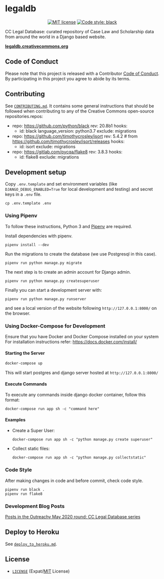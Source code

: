 # legaldb

<p align="center">
    <a href="https://github.com/creativecommons/caselaw/blob/master/LICENSE"><img alt="MIT license" src="https://img.shields.io/github/license/creativecommons/vocabulary.svg?color=brightgreen"/></a>
    <a href="https://github.com/psf/black"><img alt="Code style: black" src="https://img.shields.io/badge/code%20style-black-000000.svg"></a>
</p>

CC Legal Database: curated repository of Case Law and Scholarship data from around the world in a Django based website.

**[legaldb.creativecommons.org](https://legaldb.creativecommons.org/)**


## Code of Conduct

Please note that this project is released with a Contributor [Code of
Conduct](CODE_OF_CONDUCT.md). By participating in this project you agree to
abide by its terms.


## Contributing

See [`CONTRIBUTING.md`](CONTRIBUTING.md). It contains some general instructions
that should be followed when contributing to any of the Creative Commons
open-source repositories.repos:
- repo: https://github.com/python/black
  rev: 20.8b1
  hooks:
  - id: black
    language_version: python3.7
    exclude: migrations
- repo: https://github.com/timothycrosley/isort
  rev: 5.4.2  # from https://github.com/timothycrosley/isort/releases
  hooks:
  - id: isort
    exclude: migrations
- repo: https://gitlab.com/pycqa/flake8
  rev: 3.8.3
  hooks:
  - id: flake8
    exclude: migrations



## Development setup
Copy `.env.template` and set environment variables (like
`DJANGO_DEBUG_ENABLED=True` for local development and testing) and secret keys
in a `.env` file.
```shell
cp .env.template .env
```
### Using Pipenv
To follow these instructions, Python 3 and
[Pipenv](https://pipenv.pypa.io/en/latest/) are required.

Install dependencies with pipenv.
```shell
pipenv install --dev
```

Run the migrations to create the database (we use
Postgresql in this case).
```shell
pipenv run python manage.py migrate
```

The next step is to create an admin account for Django admin.
```shell
pipenv run python manage.py createsuperuser
```

Finally you can start a development server with:
```shell
pipenv run python manage.py runserver
```
and see a local version of the website following `http://127.0.0.1:8000/` on
the browser.



### Using Docker-Compose for Development
Ensure that you have Docker and Docker Compose installed on your system
For installation instructions refer: https://docs.docker.com/install/

#### Starting the Server
```sh
docker-compose up
```
This will start postgres and django server hosted at `http://127.0.0.1:8000/`
#### Execute Commands

To execute any commands inside django docker container, follow this format:

```
docker-compose run app sh -c "command here"
```

#### Examples

* Create a Super User: 

    `docker-compose run app sh -c "python manage.py create superuser"`
* Collect static files: 

    `docker-compose run app sh -c "python manage.py collectstatic"`

### Code Style
After making changes in code and before commit, check code style.
```shell
pipenv run black .
pipenv run flake8
```
### Development Blog Posts

[Posts in the Outreachy May 2020 round: CC Legal Database series][blogseries]

[blogseries]: https://opensource.creativecommons.org/blog/entries/legal-database-a-new-beginning/#series


## Deploy to Heroku

See [`deploy_to_heroku.md`](deploy_to_heroku.md).


## License

- [`LICENSE`](LICENSE) (Expat/[MIT][mit] License)

[mit]: http://www.opensource.org/licenses/MIT "The MIT License | Open Source Initiative"
